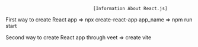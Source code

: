                                      [Information About React.js]

First way to create React app
=> npx create-react-app app_name
=> npm run start

Second way to create React app through veet
=> create vite